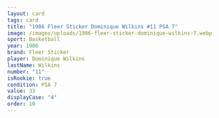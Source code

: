 ```yaml
---
layout: card
tags: card
title: "1986 Fleer Sticker Dominique Wilkins #11 PSA 7"
image: /images/uploads/1986-fleer-sticker-dominique-wilkins-7.webp
sport: Basketball
year: 1986
brand: Fleer Sticker
player: Dominique Wilkins
lastName: Wilkins
number: "11"
isRookie: true
condition: PSA 7
value: 33
displayCase: "4"
order: 10
---
```

